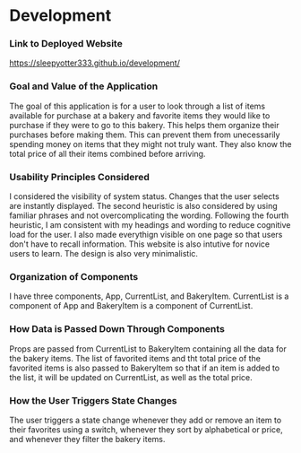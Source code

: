 # Development

### Link to Deployed Website
https://sleepyotter333.github.io/development/

### Goal and Value of the Application
The goal of this application is for a user to look through a list of items available for purchase at a bakery and favorite items they would like to purchase if they were to go to this bakery. This helps them organize their purchases before making them. This can prevent them from unecessarily spending money on items that they might not truly want. They also know the total price of all their items combined before arriving.

### Usability Principles Considered
I considered the visibility of system status. Changes that the user selects are instantly displayed. The second heuristic is also considered by using familiar phrases and not overcomplicating the wording. Following the fourth heuristic, I am consistent with my headings and wording to reduce cognitive load for the user. I also made everythign visible on one page so that users don't have to recall information. This website is also intutive for novice users to learn. The design is also very minimalistic.

### Organization of Components
I have three components, App, CurrentList, and BakeryItem. CurrentList is a component of App and BakeryItem is a component of CurrentList.

### How Data is Passed Down Through Components
Props are passed from CurrentList to BakeryItem containing all the data for the bakery items. The list of favorited items and tht total price of the favorited items is also passed to BakeryItem so that if an item is added to the list, it will be updated on CurrentList, as well as the total price.

### How the User Triggers State Changes
The user triggers a state change whenever they add or remove an item to their favorites using a switch, whenever they sort by alphabetical or price, and whenever they filter the bakery items. 
